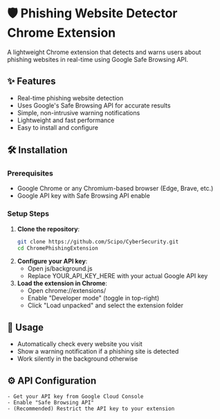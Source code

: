 # 🛡️ Phishing Website Detector Chrome Extension

A lightweight Chrome extension that detects and warns users about phishing websites in real-time using Google Safe Browsing API.

## ✨ Features
- Real-time phishing website detection
- Uses Google's Safe Browsing API for accurate results
- Simple, non-intrusive warning notifications
- Lightweight and fast performance
- Easy to install and configure

## 🛠️ Installation

### Prerequisites
- Google Chrome or any Chromium-based browser (Edge, Brave, etc.)
- Google API key with Safe Browsing API enable

### Setup Steps
1. **Clone the repository**:
   ```bash
   git clone https://github.com/Scipo/CyberSecurity.git
   cd ChromePhishingExtension
2. **Configure your API key**:
   - Open js/background.js
   - Replace YOUR_API_KEY_HERE with your actual Google API key
3. **Load the extension in Chrome**:
   - Open chrome://extensions/
   - Enable "Developer mode" (toggle in top-right)
   - Click "Load unpacked" and select the extension folder
## 📌 Usage
   - Automatically check every website you visit
   - Show a warning notification if a phishing site is detected
   - Work silently in the background otherwise
## ⚙️ API Configuration
    - Get your API key from Google Cloud Console
    - Enable "Safe Browsing API"
    - (Recommended) Restrict the API key to your extension
